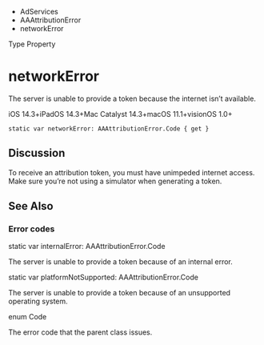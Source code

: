 

- AdServices
- AAAttributionError
-  networkError 

Type Property

# networkError

The server is unable to provide a token because the internet isn’t available.

iOS 14.3+iPadOS 14.3+Mac Catalyst 14.3+macOS 11.1+visionOS 1.0+

``` source
static var networkError: AAAttributionError.Code { get }
```

## Discussion

To receive an attribution token, you must have unimpeded internet access. Make sure you’re not using a simulator when generating a token.

## See Also

### Error codes

static var internalError: AAAttributionError.Code

The server is unable to provide a token because of an internal error.

static var platformNotSupported: AAAttributionError.Code

The server is unable to provide a token because of an unsupported operating system.

enum Code

The error code that the parent class issues.

